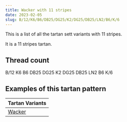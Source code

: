 ```yaml
---
title: Wacker with 11 stripes
date: 2023-02-05
slug: B/12/K6/B6/DB25/DG25/K2/DG25/DB25/LN2/B6/K/6
---
```

This is a list of all the tartan sett variants with 11 stripes.

It is a 11 stripes tartan.


## Thread count
B/12 K6 B6 DB25 DG25 K2 DG25 DB25 LN2 B6 K/6

## Examples of this tartan pattern

| Tartan Variants |
|---------------|
| [Wacker](/variants/b/12/k6/b6/db25/dg25/k2/dg25/db25/ln2/b6/k/6-b304080-db000030-dg004010-k000000-lne0e0e0)||
